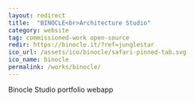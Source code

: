 ```yaml
---
layout: redirect
title:  "BINOCLE<br>Architecture Studio"
category: website
tag: commissioned-work open-source
redir: https://binocle.it/?ref=junglestar
ico_url: /assets/ico/binocle/safari-pinned-tab.svg
ico_name: binocle
permalink: /works/binocle/
---
```


Binocle Studio portfolio webapp
